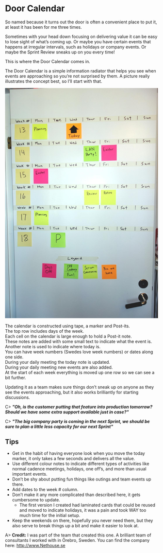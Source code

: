 # Door Calendar

So named because it turns out the door is often a convenient place to put it, at least it has been for me three times.

Sometimes with your head down focusing on delivering value it can be easy to lose sight of what’s coming up. Or maybe you have certain events that happens at irregular intervals, such as holidays or company events. Or maybe the Sprint Review sneaks up on you every time!

This is where the Door Calendar comes in. 

The Door Calendar is a simple information radiator that helps you see when events are approaching so you’re not surprised by them. A picture really illustrates the concept best, so I’ll start with that.

![Door Calendar](images/door-calendar.jpg)

The calendar is constructed using tape, a marker and Post-its.  
The top row includes days of the week.  
Each cell on the calendar is large enough to hold a Post-it note.  
These notes are added with some small text to indicate what the event is.  
Another note is used to indicate where today is.  
You can have week numbers (Swedes love week numbers) or dates along one side.  
During your daily meeting the today note is updated.  
During your daily meeting new events are also added.  
At the start of each week everything is moved up one row so we can see a bit further.  

Updating it as a team makes sure things don’t sneak up on anyone as they see the events approaching, but it also works brilliantly for starting discussions.

C> ***"Oh, is the customer putting that feature into production tomorrow?
Should we have some extra support available just in case?"***

C> ***"The big company party is coming in the next Sprint, we should be sure to plan a little less capacity for our next Sprint"***

## Tips
- Get in the habit of having everyone look when you move the today marker, it only takes a few seconds and delivers all the value.
- Use different colour notes to indicate different types of activities like normal cadence meetings, holidays, one off’s, and more than usual important events.
- Don’t be shy about putting fun things like outings and team events up there.
- Add dates to the week # column. 
- Don’t make it any more complicated than described here, it gets cumbersome to update.
  * The first version I created had laminated cards that could be reused and moved to indicate holidays, it was a pain and took WAY too much time for the initial setup.
- Keep the weekends on there, hopefully you never need them, but they also serve to break things up a bit and make it easier to look at.

A> **Credit:** I was part of the team that created this one. A brilliant team of consultants I worked with in Örebro, Sweden. You can find the company here: <http://www.Nethouse.se>
